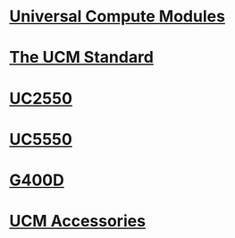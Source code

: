 # [Universal Compute Modules](intro.md)
# [The UCM Standard](standard.md)
# [UC2550](uc2550.md)
# [UC5550](uc5550.md)
# [G400D](g400d.md)
# [UCM Accessories](accessories.md)
